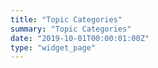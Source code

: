```yaml
---
title: "Topic Categories"
summary: "Topic Categories"
date: "2019-10-01T00:00:01:00Z"
type: "widget_page"
---
```

